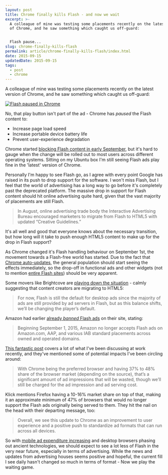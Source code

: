 ```yaml
---
layout: post
title: Chrome finally kills Flash - and now we wait
excerpt: >-
  A colleague of mine was testing some placements recently on the latest version
  of Chrome, and he saw something which caught us off-guard:


  Flash pause...
slug: chrome-finally-kills-flash
permalink: article/chrome-finally-kills-flash/index.html
date: 2015-09-15
updatedDate: 2015-09-15
tags:
  - post
  - chrome
---
```


A colleague of mine was testing some placements recently on the latest version of Chrome, and he saw something which caught us off-guard:

[![Flash paused in Chrome](http://perrymitchell.net/wp-content/uploads/2015/09/chrome_flash.png)](http://perrymitchell.net/wp-content/uploads/2015/09/chrome_flash.png)

No, that play button isn't part of the ad - Chrome has _paused_ the Flash content to:

*   Increase page load speed
*   Increase portable device battery life
*   Prevent user-experience degradation

Chrome started [blocking Flash content in early September](http://blogs.wsj.com/cmo/2015/08/31/google-chrome-will-begin-blocking-flash-web-ads/), but it's hard to gauge when the change will be rolled out to most users across different operating systems. Sitting on my Ubuntu box I'm still seeing Flash ads play fine in the 'latest' version of Chrome.

Personally I'm happy to see Flash go, as I agree with every point Google has raised in its push to drop support for the software. I won't miss Flash, but I feel that the world of advertising has a long way to go before it's completely past the deprecated platform. The massive drop in support for Flash content should hit online advertising quite hard, given that the vast majority of placements are still Flash.

> In August, online advertising trade body the Interactive Advertising Bureau encouraged marketers to migrate from Flash to HTML5 with updated “Creative Guidelines.”

It's all well and good that everyone knows about the necessary transition, but how long will it take to push enough HTML5 content to make up for the drop in Flash support?

As Chrome changed it's Flash handling behaviour on September 1st, the movement towards a Flash-free world has started. Due to the fact that [Chrome auto-updates](https://support.google.com/chrome/answer/95414?hl=en), the general population should start seeing the effects immediately, so the drop-off in functional ads and other widgets (not to mention [entire Flash sites](http://www.zombo.com/)) should be very apparent.

Some movers like Brightcove are [playing down the situation](https://blog.brightcove.com/en/2015/09/chrome-pauses-flash-time-switch-next-generation-html5-player) - calmly suggesting that content creators are migrating to HTML5:

> For now, Flash is still the default for desktop ads since the majority of ads are still provided by ad servers in Flash, but as this balance shifts, we’ll be changing the player’s default.

Amazon had earlier [already _banned_ Flash ads](http://consumerist.com/2015/08/20/amazon-bans-ads-using-adobe-flash-from-its-sites/) on their site, stating:

> Beginning September 1, 2015, Amazon no longer accepts Flash ads on Amazon.com, AAP, and various IAB standard placements across owned and operated domains.

[This fantastic post](https://www.klick.com/health/news/blog/sem-media/press-pause-google-chrome-and-flash-ads/) covers a lot of what I've been discussing at work recently, and they've mentioned some of potential impacts I've been circling around:

> With Chrome being the preferred browser and having 37% to 48% share of the browser market (depending on the source), that’s a significant amount of ad impressions that will be wasted, though we’ll still be charged for the ad impression and ad serving cost.

Klick mentions Firefox having a 10-16% market share on top of that, making it an approximate minimum of 47% of browsers that would no longer support the Flash ads originally being served to them. They hit the nail on the head with their departing message, too:

> Overall, we see this update to Chrome as an improvement to user experience and a positive push to standardize ad formats that can run across all devices.

So with [mobile ad expenditure increasing](http://www.emarketer.com/Article/Mobile-Will-Account-72-of-US-Digital-Ad-Spend-by-2019/1012258) and desktop browsers phasing out ancient technologies, we should expect to see a lot less of Flash in the very near future, especially in terms of advertising. While the news and updates from advertising houses seems positive and hopeful, the current fill I see daily hasn't changed so much in terms of format - Now we play the waiting game.